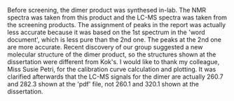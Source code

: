 Before screening, the dimer product was synthesed in-lab. The NMR spectra was taken from this product and the LC-MS spectra was taken from the screening products. 
The assignment of peaks in the report was actually less accurate because it was based on the 1st spectrum in the 'word document', which is less pure than the 2nd one. The peaks at the 2nd one are more accurate.
Recent discovery of our group suggested a new molecular structure of the dimer product, so the structures shown at the dissertation were different from Kok's. 
I would like to thank my colleague, Miss Susie Petri, for the calibration curve calculation and plotting.
It was clarified afterwards that the LC-MS signals for the dimer are actually 260.7 and 282.3 shown at the 'pdf' file, not 260.1 and 320.1 shown at the dissertation.
